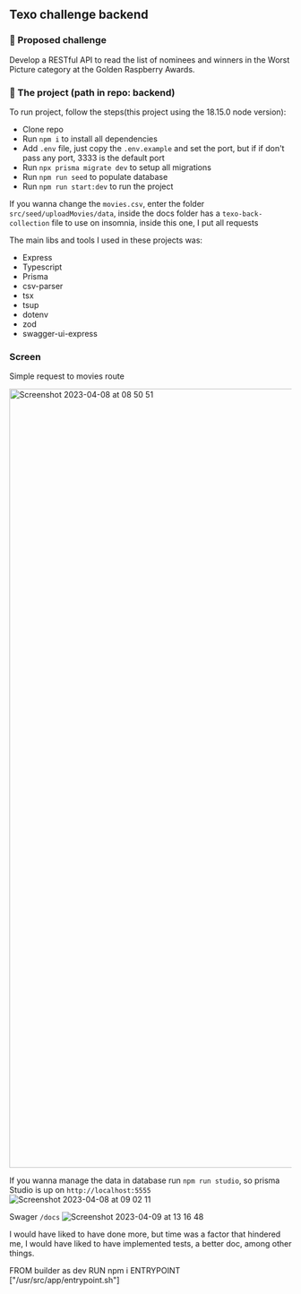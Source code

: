 ## Texo challenge backend

### 🚀 Proposed challenge

Develop a RESTful API to read the list of nominees and winners
in the Worst Picture category at the Golden Raspberry Awards.


### 📁 The project (path in repo: backend)

To run project, follow the steps(this project using the 18.15.0 node version):

* Clone repo
* Run `npm i` to install all dependencies
* Add `.env` file, just copy the `.env.example` and set the port, but if if don't pass any port, 3333 is the default port
* Run `npx prisma migrate dev` to setup all migrations
* Run `npm run seed` to populate database
* Run `npm run start:dev` to run the project 

If you wanna change the `movies.csv`, enter the folder `src/seed/uploadMovies/data`, inside the docs folder has a `texo-back-collection` file to use on insomnia, inside this one, I put all requests

The main libs and tools I used in these projects was:

* Express
* Typescript
* Prisma
* csv-parser
* tsx
* tsup
* dotenv
* zod
* swagger-ui-express

### Screen

Simple request to movies route

<img width="1392" alt="Screenshot 2023-04-08 at 08 50 51" src="https://user-images.githubusercontent.com/54275445/230784851-57aceb55-d4d8-4095-a0a1-c1bc867c7bc3.png">

If you wanna manage the data in database run `npm run studio`, so prisma Studio is up on `http://localhost:5555`
![Screenshot 2023-04-08 at 09 02 11](https://user-images.githubusercontent.com/54275445/230784897-1d67e13f-3b48-4df1-9e4e-dc86d1f43ffe.png)

Swager `/docs`
![Screenshot 2023-04-09 at 13 16 48](https://user-images.githubusercontent.com/54275445/230784913-91158543-6758-4f15-b5fd-aa16b80d9266.png)


I would have liked to have done more, but time was a factor that hindered me, I would have liked to have implemented tests, a better doc, among other things.

FROM builder as dev
RUN npm i 
ENTRYPOINT ["/usr/src/app/entrypoint.sh"]